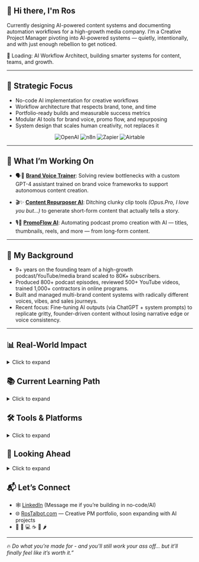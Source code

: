 ## 👋 Hi there, I'm Ros

Currently designing AI-powered content systems and documenting automation workflows for a high-growth media company. I’m a Creative Project Manager pivoting into AI-powered systems — quietly, intentionally, and with just enough rebellion to get noticed. 

🌱 Loading: AI Workflow Architect, building smarter systems for content, teams, and growth.

---

## 🚀 Strategic Focus
- No-code AI implementation for creative workflows  
- Workflow architecture that respects brand, tone, and time  
- Portfolio-ready builds and measurable success metrics
- Modular AI tools for brand voice, promo flow, and repurposing
- System design that scales human creativity, not replaces it
<p align="center">
  <img alt="OpenAI" src="https://custom-icon-badges.demolab.com/badge/OpenAI-GPT--4o-000000?logo=openai&logoColor=white&style=for-the-badge">
  <img alt="n8n" src="https://custom-icon-badges.demolab.com/badge/n8n-Automation-EA580C?logo=n8n&logoColor=white&style=for-the-badge">
  <img alt="Zapier" src="https://custom-icon-badges.demolab.com/badge/Zapier-Workflows-FF4A00?logo=zapier&logoColor=white&style=for-the-badge">
  <img alt="Airtable" src="https://custom-icon-badges.demolab.com/badge/Airtable-Database-18BFFF?logo=airtable&logoColor=white&style=for-the-badge">
</p>

---

## 🔧 What I’m Working On

- 🗣️🤖 [**Brand Voice Trainer**](https://github.com/RosTalbot/brand-voice-trainer): Solving review bottlenecks with a custom GPT-4 assistant trained on brand voice frameworks to support autonomous content creation.

- 🎬✨ [**Content Repurposer AI**](https://github.com/RosTalbot/content-repurposer-ai): Ditching clunky clip tools _(Opus.Pro, I love you but…)_ to generate short-form content that actually tells a story.

- 🎙️🌊 [**PromoFlow AI**](https://github.com/RosTalbot/promoflow-ai): Automating podcast promo creation with AI — titles, thumbnails, reels, and more — from long-form content.

---

## 🎯 My Background

- 9+ years on the founding team of a high-growth podcast/YouTube/media brand scaled to 80K+ subscribers.
- Produced 800+ podcast episodes, reviewed 500+ YouTube videos, trained 1,000+ contractors in online programs.
- Built and managed multi-brand content systems with radically different voices, vibes, and sales journeys.
- Recent focus: Fine-tuning AI outputs (via ChatGPT + system prompts) to replicate gritty, founder-driven content without losing narrative edge or voice consistency.

---
## 📊 Real-World Impact
<details>
<summary>Click to expand</summary>

### 🤖 AI Brand Voice Implementation 
Built and iteratively trained a custom ChatGPT workflow to replicate gritty, founder-led tone. Cut review time in half and improved alignment across podcast, email, and social content.

### 🧠 Lead Scoring Automation  
Used AI-assisted analysis to audit 426 leads, uncovering a critical 89% database cleanup need. Delivered insights in 24 hours and executed a 13-day remediation plan to restore CRM health and email deliverability.

### 📈 Content Systems at Scale  
Produced over 800 podcast episodes and 500+ YouTube videos across multi-brand ecosystems. Scaled one channel from 346 to 83K+ subscribers while preserving distinct voice and platform strategy.

---
</details>

## 📚 Current Learning Path
<details>
<summary>Click to expand</summary>
  
- [x] *AI for Everyone* (Andrew Ng/DeepLearning.AI)
- [x] *Generative AI: Prompt Engineering Basics* (IBM/Coursera)
- [x] *OpenAI GPTs: Creating Your Own Custom AI Assistants* (Vanderbilt University)
- [ ] *Building Systems with the ChatGPT API (DeepLearning.AI)*
- [ ] *GPT‑4o for Business* (OpenAI Academy)
- [ ] *Ai Agents (HuggingFace)*
- [ ] *Post-Training of LLMs (DeepLearning.AI)*
- and custom AI workflow builds using n8n, Claris, and custom JSON pipelines

---
</details>

## 🛠️ Tools & Platforms
<details> 
<summary>Click to expand</summary>

- AI & Automation: ChatGPT, Claude, n8n, Whisper, Replit (light use), JSON
- Ops & Content: Notion, Asana (Certified Workflow Specialist -> Yes, it’s a thing), Canva, Google Workspace, Trello, ClickUp
- Creative & Visuals: Canva, Descript, Figma (light use), Frame.io

---
</details> 

## 🎯 Looking Ahead
<details><summary>Click to expand</summary>

**Exploring:**
- AI Workflow Architect
- AI Prototyper
- AI-Powered Content Systems Strategist
- No-Code AI Developer / PromptOps
- AI Prompt Documentation Lead
- AI Solutions Consultant (No-Code)
- Creative Ops + Automation
- AI Product Researcher / Prototyping Strategist

**Ideal Work:**
- Low-meeting, high-autonomy teams
- Building or refining internal tools that make creative work better
- Remote preferred; async welcomed

---
</details>

## 📬 Let’s Connect
- 🕸 [LinkedIn](https://www.linkedin.com/in/ros-talbot/) (Message me if you’re building in no-code/AI)  
- 🌐 [RosTalbot.com](https://www.rostalbot.com) — Creative PM portfolio, soon expanding with AI projects
- 🌈 🦄 💻 ☕ 🧠 🌶️

---

🔥 *Do what you’re made for - and you’ll still work your ass off… but it’ll finally feel like it’s worth it.”*


<!--
**RosTalbot/RosTalbot** is a ✨ _special_ ✨ repository because its `README.md` (this file) appears on your GitHub profile.

Here are some ideas to get you started:

- 🔭 I’m currently working on ...
- 🌱 I’m currently learning ...
- 👯 I’m looking to collaborate on ...
- 🤔 I’m looking for help with ...
- 💬 Ask me about ...
- 📫 How to reach me: ...
- 😄 Pronouns: ...
- ⚡ Fun fact: ...
-->
